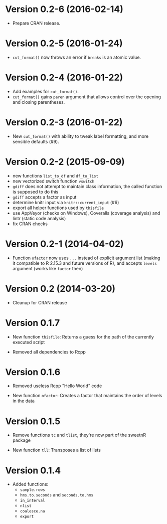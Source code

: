 Version 0.2-6 (2016-02-14)
===

- Prepare CRAN release.


Version 0.2-5 (2016-01-24)
===

- `cut_format()` now throws an error if `breaks` is an atomic value.


Version 0.2-4 (2016-01-22)
===

- Add examples for `cut_format()`.
- `cut_format()` gains `paren` argument that allows control over the opening and closing parentheses.


Version 0.2-3 (2016-01-22)
===

- New `cut_format()` with ability to tweak label formatting, and more sensible defaults (#9).


Version 0.2-2 (2015-09-09)
===

- new functions `list_to_df` and `df_to_list`
- new vectorized switch function `vswitch`
- `gdiff` does not attempt to maintain class information, the called function is
  supposed to do this
- `gdiff` accepts a factor as input
- determine knitr input via `knitr::current_input` (#6)
- export all helper functions used by `thisfile`
- use AppVeyor (checks on Windows), Coveralls (coverage analysis) and lintr
  (static code analysis)
- fix CRAN checks

Version 0.2-1 (2014-04-02)
===

- Function `ofactor` now uses `...` instead of explicit argument list (making it
  compatible to R 2.15.3 and future versions of R), and accepts `levels`
  argument (works like `factor` then)

Version 0.2 (2014-03-20)
===

- Cleanup for CRAN release

Version 0.1.7
===

- New function `thisfile`: Returns a guess for the path of the currently
  executed script

- Removed all dependencies to Rcpp

Version 0.1.6
===

- Removed useless Rcpp "Hello World" code

- New function `ofactor`: Creates a factor that maintains the order of levels
  in the data

Version 0.1.5
===

- Remove functions `tc` and `tlist`, they're now part of the sweetnR package

- New function `tll`: Transposes a list of lists

Version 0.1.4
===

- Added functions:
    - `sample.rows`
    - `hms.to.seconds` and `seconds.to.hms`
    - `in_interval`
    - `nlist`
    - `coalesce.na`
    - `export`
